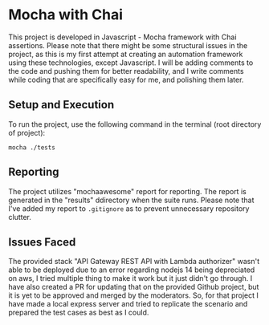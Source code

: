 ﻿# Mocha with Chai
This project is developed in Javascript - Mocha framework with Chai assertions. Please note that there might be some structural issues in the project, as this is my first attempt at creating an automation framework using these technologies, except Javascript. I will be adding comments to the code and pushing them for better readability,  and I write comments while coding that are specifically easy for me, and polishing them later.


## Setup and Execution
To run the project, use the following command in the terminal (root directory of project):
```shell
mocha ./tests
```


## Reporting

The project utilizes "mochaawesome" report for reporting. The report is generated in the "results" ddirectory when the suite runs. Please note that I've added my report to `.gitignore` as to prevent unnecessary repository clutter.



## Issues Faced
The provided stack "API Gateway REST API with Lambda authorizer" wasn't able to be deployed due to an error regarding nodejs 14 being depreciated on aws, I tried multiple thing to make it work but it just didn't go through. I have also created a PR for updating that on the provided Github project, but it is yet to be approved and merged by the moderators. So, for that project I have made a local express server and tried to replicate the scenario and prepared the test cases as best as I could.
